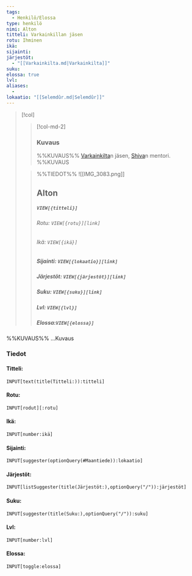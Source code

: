 ```yaml
---
tags:
  - Henkilö/Elossa
type: henkilö
nimi: Alton
titteli: Varkainkillan jäsen
rotu: Ihminen
ikä: 
sijainti: 
järjestöt:
  - "[[Varkainkilta.md|Varkainkilta]]"
suku: 
elossa: true
lvl: 
aliases:
  - 
lokaatio: "[[Selemdûr.md|Selemdûr]]"
---
```

>[!col]
>>[!col-md-2]
>>### Kuvaus
>>%%KUVAUS%%
>>[Varkainkilta](Varkainkilta.md)n jäsen, [Shiva](Shiva.md)n mentori.
>>%%KUVAUS
>
>>%%TIEDOT%%
>>![[IMG_3083.png]]
>> ## Alton
>>##### *`VIEW[{titteli}]`*
>>###### Rotu: `VIEW[{rotu}][link]`
>>###### Ikä: `VIEW[{ikä}]`
>>##### Sijainti: `VIEW[{lokaatio}][link]`
>>##### Järjestöt: `VIEW[{järjestöt}][link]`
>>##### Suku: `VIEW[{suku}][link]`
>>##### Lvl: `VIEW[{lvl}]`
>>##### Elossa:`VIEW[{elossa}]`

%%KUVAUS%%
...Kuvaus


### Tiedot
#### Titteli: 
`INPUT[text(title(Titteli:)):titteli]`
#### Rotu:
`INPUT[rodut][:rotu]`
#### Ikä:
`INPUT[number:ikä]`
#### Sijainti:
`INPUT[suggester(optionQuery(#Maantiede)):lokaatio]`
#### Järjestöt:
```meta-bind
INPUT[listSuggester(title(Järjestöt:),optionQuery("/")):järjestöt]
```
#### Suku:
`INPUT[suggester(title(Suku:),optionQuery("/")):suku]`
#### Lvl:
`INPUT[number:lvl]`
#### Elossa:
`INPUT[toggle:elossa]`







